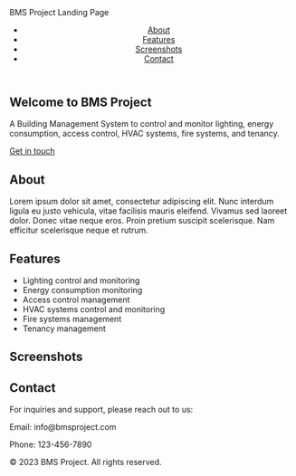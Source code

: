 <!DOCTYPE html>
<html>
<head>
   BMS Project Landing Page
  <link rel="stylesheet" type="text/css" href="style.css">
</head>
<body>
  <header>
    <nav>
      <ul>
        <li><a href="#about">About</a></li>
        <li><a href="#features">Features</a></li>
        <li><a href="#screenshots">Screenshots</a></li>
        <li><a href="#contact">Contact</a></li>
      </ul>
    </nav>
  </header>

  <section id="hero">
    <div class="hero-content">
      <h1>Welcome to BMS Project</h1>
      <p>A Building Management System to control and monitor lighting, energy consumption, access control, HVAC systems, fire systems, and tenancy.</p>
      <a href="#contact" class="btn">Get in touch</a>
    </div>
  </section>

  <section id="about" class="section">
    <div class="container">
      <h2>About</h2>
      <p>Lorem ipsum dolor sit amet, consectetur adipiscing elit. Nunc interdum ligula eu justo vehicula, vitae facilisis mauris eleifend. Vivamus sed laoreet dolor. Donec vitae neque eros. Proin pretium suscipit scelerisque. Nam efficitur scelerisque neque et rutrum.</p>
    </div>
  </section>

  <section id="features" class="section">
    <div class="container">
      <h2>Features</h2>
      <ul>
        <li>Lighting control and monitoring</li>
        <li>Energy consumption monitoring</li>
        <li>Access control management</li>
        <li>HVAC systems control and monitoring</li>
        <li>Fire systems management</li>
        <li>Tenancy management</li>
      </ul>
    </div>
  </section>

  <section id="screenshots" class="section">
    <div class="container">
      <h2>Screenshots</h2>
      <!-- Add screenshots here -->
    </div>
  </section>

  <section id="contact" class="section">
    <div class="container">
      <h2>Contact</h2>
      <p>For inquiries and support, please reach out to us:</p>
      <p>Email: info@bmsproject.com</p>
      <p>Phone: 123-456-7890</p>
    </div>
  </section>

  <footer>
    <div class="container">
      <p>&copy; 2023 BMS Project. All rights reserved.</p>
    </div>
  </footer>
</body>
</html>


